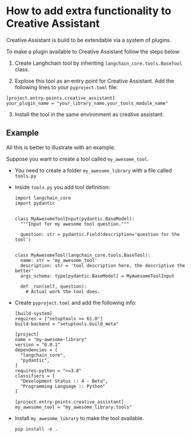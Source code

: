 # How to add extra functionality to Creative Assistant

Creative Assistant is build to be extendable via a system of plugins.

To make a plugin available to Creative Assistant follow the steps below:

1. Create Langhchain tool by inheriting `langchain_core.tools.BaseTool` class.

2. Explose this tool as an entry point for Creative Assistant. Add the following
lines to your `pyproject.toml` file:


```
[project.entry-points.creative_assistant]
your_plugin_name = "your_library_name.your_tools_module_name"
```

3. Install the tool in the same environment as creative assistant.


## Example
All this is better to illustrate with an example.

Suppose you want to create a tool called `my_awesome_tool`.

* You need to create a folder `my_awesome_library` with a file called `tools.py`
* Inside `tools.py` you add tool definition:

  ```
  import langchain_core
  import pydantic


  class MyAwesomeToolInput(pydantic.BaseModel):
    """Input for my awesome tool question."""

    question: str = pydantic.Field(description='question for the tool')


  class MyAwesomeTool(langchain_core.tools.BaseTool):
    name: str = 'my_awesome_tool'
    description: str = 'tool description here, the descriptive the better'
    args_schema: type[pydantic.BaseModel] = MyAwesomeToolInput

    def _run(self, question):
      # Actual work the tool does.
  ```

* Create `pyproject.toml` and add the following info:

  ```
  [build-system]
  requires = ["setuptools >= 61.0"]
  build-backend = "setuptools.build_meta"

  [project]
  name = "my-awesome-library"
  version = "0.0.1"
  dependencies = [
    "langchain_core",
    "pydantic",
  ]
  requires-python = ">=3.8"
  classifiers = [
    "Development Status :: 4 - Beta",
    "Programming Language :: Python"
  ]

  [project.entry-points.creative_assistant]
  my_awesome_tool = "my_awesome_library.tools"
  ```

* Install `my_awesome_library` to make the tool available.

  ```
  pip install -e .
  ```

